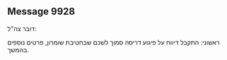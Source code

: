 ## Message 9928

דובר צה"ל:

ראשוני: התקבל דיווח על פיגוע דריסה סמוך לשכם שבחטיבת שומרון, פרטים נוספים בהמשך.

